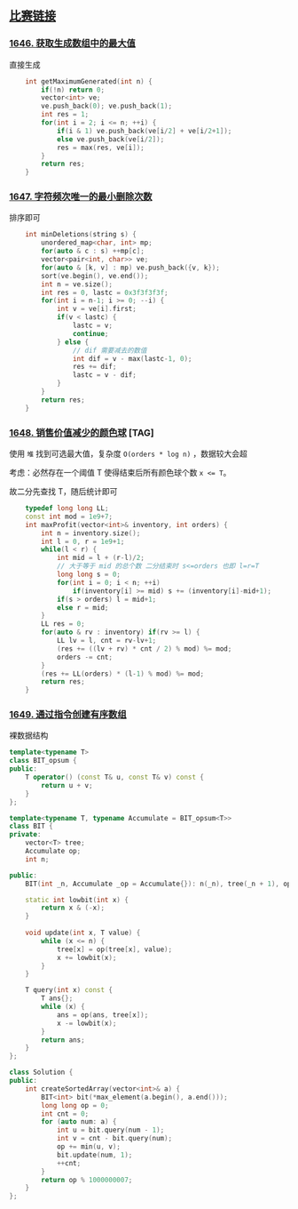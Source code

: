 ## [比赛链接](https://leetcode-cn.com/contest/weekly-contest-214/)


### [1646. 获取生成数组中的最大值](https://leetcode-cn.com/problems/get-maximum-in-generated-array/)

直接生成

```c++
    int getMaximumGenerated(int n) {
        if(!n) return 0;
        vector<int> ve;
        ve.push_back(0); ve.push_back(1);
        int res = 1;
        for(int i = 2; i <= n; ++i) {
            if(i & 1) ve.push_back(ve[i/2] + ve[i/2+1]);
            else ve.push_back(ve[i/2]);
            res = max(res, ve[i]);
        }
        return res;
    }
```


### [1647. 字符频次唯一的最小删除次数](https://leetcode-cn.com/problems/minimum-deletions-to-make-character-frequencies-unique/)

排序即可

```c++
    int minDeletions(string s) {
        unordered_map<char, int> mp;
        for(auto & c : s) ++mp[c];
        vector<pair<int, char>> ve;
        for(auto & [k, v] : mp) ve.push_back({v, k});
        sort(ve.begin(), ve.end());
        int n = ve.size();
        int res = 0, lastc = 0x3f3f3f3f;
        for(int i = n-1; i >= 0; --i) {
            int v = ve[i].first;
            if(v < lastc) {
                lastc = v;
                continue;
            } else {
                // dif 需要减去的数值
                int dif = v - max(lastc-1, 0);
                res += dif;
                lastc = v - dif;
            }
        }
        return res;
    }
```

### [1648. 销售价值减少的颜色球](https://leetcode-cn.com/problems/sell-diminishing-valued-colored-balls/) [TAG]

使用 `堆` 找到可选最大值，复杂度 `O(orders * log n)` ，数据较大会超

考虑：必然存在一个阈值 T 使得结束后所有颜色球个数 `x <= T`。

故二分先查找 T，随后统计即可

```c++
    typedef long long LL;
    const int mod = 1e9+7;
    int maxProfit(vector<int>& inventory, int orders) {
        int n = inventory.size();
        int l = 0, r = 1e9+1;
        while(l < r) {
            int mid = l + (r-l)/2;
            // 大于等于 mid 的总个数 二分结束时 s<=orders 也即 l=r=T
            long long s = 0;
            for(int i = 0; i < n; ++i)
                if(inventory[i] >= mid) s += (inventory[i]-mid+1);
            if(s > orders) l = mid+1;
            else r = mid;
        }
        LL res = 0;
        for(auto & rv : inventory) if(rv >= l) {
            LL lv = l, cnt = rv-lv+1;
            (res += ((lv + rv) * cnt / 2) % mod) %= mod;
            orders -= cnt;
        }
        (res += LL(orders) * (l-1) % mod) %= mod;
        return res;
    }
```

### [1649. 通过指令创建有序数组](https://leetcode-cn.com/problems/create-sorted-array-through-instructions/)

裸数据结构

```c++
template<typename T>
class BIT_opsum {
public:
    T operator() (const T& u, const T& v) const {
        return u + v;
    }
};

template<typename T, typename Accumulate = BIT_opsum<T>>
class BIT {
private:
    vector<T> tree;
    Accumulate op;
    int n;

public:
    BIT(int _n, Accumulate _op = Accumulate{}): n(_n), tree(_n + 1), op(_op) {}

    static int lowbit(int x) {
        return x & (-x);
    }
    
    void update(int x, T value) {
        while (x <= n) {
            tree[x] = op(tree[x], value);
            x += lowbit(x);
        }
    }

    T query(int x) const {
        T ans{};
        while (x) {
            ans = op(ans, tree[x]);
            x -= lowbit(x);
        }
        return ans;
    }
};

class Solution {
public:
    int createSortedArray(vector<int>& a) {
        BIT<int> bit(*max_element(a.begin(), a.end()));
        long long op = 0;
        int cnt = 0;
        for (auto num: a) {
            int u = bit.query(num - 1);
            int v = cnt - bit.query(num);
            op += min(u, v);
            bit.update(num, 1);
            ++cnt;
        }
        return op % 1000000007;
    }
};
```
